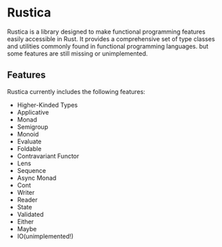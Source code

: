# Rustica

Rustica is a library designed to make functional programming features easily accessible in Rust. It provides a comprehensive set of type classes and utilities commonly found in functional programming languages. but some features are still missing or unimplemented.

## Features

Rustica currently includes the following features:
- Higher-Kinded Types
- Applicative
- Monad
- Semigroup
- Monoid
- Evaluate
- Foldable
- Contravariant Functor
- Lens
- Sequence
- Async Monad
- Cont
- Writer
- Reader
- State
- Validated
- Either
- Maybe
- IO(unimplemented!)